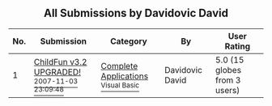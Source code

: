 ﻿<div align="center">

## All Submissions by Davidovic David

</div>

No.  | Submission | Category | By   | User Rating
---- | ---------- | -------- | ---- | -----------
1 | [ChildFun v3\.2 UPGRADED\!<br /><sup>2007-11-03 23:09:48</sup>](https://github.com/Planet-Source-Code/davidovic-david-childfun-v3-2-upgraded__1-68887) | [Complete Applications<br /><sup>Visual Basic</sup>](../ByCategory/complete-applications__1-27.md) | Davidovic David | 5.0 (15 globes from 3 users)
